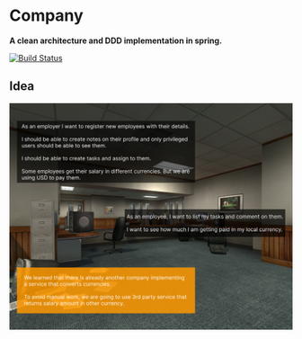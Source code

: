 # Company
**A clean architecture and DDD implementation in spring.**

[![Build Status](https://app.travis-ci.com/ayboraa/CompanyDDD.svg?token=1LXyMv7t4BXG6x6qybxB&branch=master)](https://app.travis-ci.com/ayboraa/CompanyDDD)

## Idea

![Idea Behind](https://raw.githubusercontent.com/ayboraa/CompanyDDD/master/idea.png)
